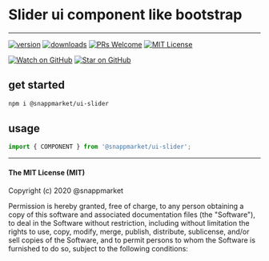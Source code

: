 # Slider ui component like bootstrap
----

[![version](https://img.shields.io/npm/v/@snappmarket/ui-slider.svg?style=flat-square)](https://www.npmjs.com/package/@snappmarket/ui-slider)
[![downloads](https://img.shields.io/npm/dm/@snappmarket/ui-slider.svg?style=flat-square)](http://www.npmtrends.com/@snappmarket/ui-slider)
[![PRs Welcome](https://img.shields.io/badge/PRs-welcome-brightgreen.svg?style=flat-square)](http://makeapullrequest.com)
[![MIT License](https://img.shields.io/npm/l/@snappmarket/ui-slider.svg?style=flat-square)](https://github.com/snappmarket/frontend-toolbox/tree/master/packages/useDidUpdateEffect/blob/master/LICENSE.md)

[![Watch on GitHub](https://img.shields.io/github/watchers/snappmarket/frontend-toolbox.svg?style=social)](https://github.com/snappmarket/frontend-toolbox/watchers)
[![Star on GitHub](https://img.shields.io/github/stars/snappmarket/frontend-toolbox.svg?style=social)](https://github.com/snappmarket/frontend-toolbox/stargazers)

## get started
```bash 
npm i @snappmarket/ui-slider
```


## usage
```javascript
import { COMPONENT } from '@snappmarket/ui-slider';
```


---
#### The MIT License (MIT)

Copyright (c) 2020 @snappmarket

Permission is hereby granted, free of charge, to any person obtaining a copy
of this software and associated documentation files (the "Software"), to deal
in the Software without restriction, including without limitation the rights
to use, copy, modify, merge, publish, distribute, sublicense, and/or sell
copies of the Software, and to permit persons to whom the Software is
furnished to do so, subject to the following conditions:
